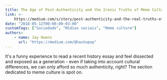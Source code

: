 ```yaml
---
title: The Age of Post-Authenticity and the Ironic Truths of Meme Culture
link: >-
    https://medium.com/s/story/post-authenticity-and-the-real-truths-of-meme-culture-f98b24d645a0
date: "2018-05-12T00:00:00-03:00"
customTags: ["Sociedade", "Mídias sociais", "Meme culture"]
authors:
    - name: Jay Owens
      url: "https://medium.com/@hautepop"
---
```


It's a funny experience to read a recent history essay and feel dissected and exposed as a generation - even if taking into account cultural differences, we can only afford so much authenticity, right? The section dedicated to meme culture is spot on.
